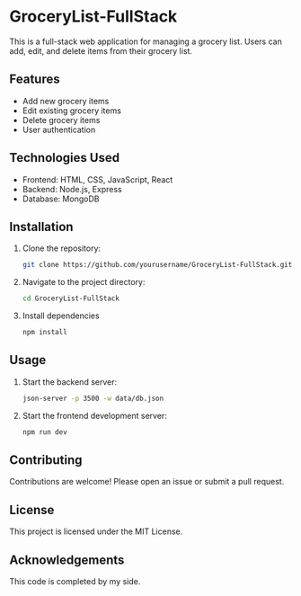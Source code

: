 # GroceryList-FullStack

This is a full-stack web application for managing a grocery list. Users can add, edit, and delete items from their grocery list.

## Features

- Add new grocery items
- Edit existing grocery items
- Delete grocery items
- User authentication

## Technologies Used

- Frontend: HTML, CSS, JavaScript, React
- Backend: Node.js, Express
- Database: MongoDB

## Installation

1. Clone the repository:
    ```sh
    git clone https://github.com/yourusername/GroceryList-FullStack.git
    ```
2. Navigate to the project directory:
    ```sh
    cd GroceryList-FullStack
    ```
3. Install dependencies 
    ```sh
    npm install
    ```


## Usage

1. Start the backend server:
    ```sh
   json-server -p 3500 -w data/db.json
    ```
2. Start the frontend development server:
    ```sh
   npm run dev

    ```

## Contributing

Contributions are welcome! Please open an issue or submit a pull request.

## License

This project is licensed under the MIT License. 

## Acknowledgements

This code is completed by my side.